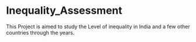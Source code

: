 # Inequality_Assessment
This Project is aimed to study the Level of inequality in India and a few other countries through the years.
